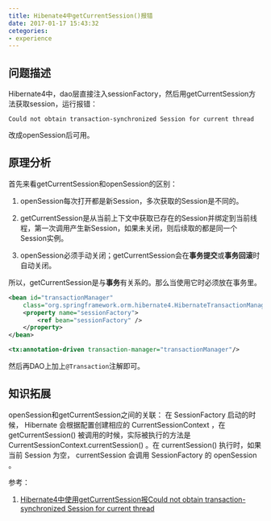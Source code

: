 ```yaml
---
title: Hibenate4中getCurrentSession()报错
date: 2017-01-17 15:43:32
cetegories:
- experience
---
```

## 问题描述
Hibernate4中，dao层直接注入sessionFactory，然后用getCurrentSession方法获取session，运行报错：
```
Could not obtain transaction-synchronized Session for current thread
```
改成openSession后可用。

## 原理分析
首先来看getCurrentSession和openSession的区别：
1. openSession每次打开都是新Session，多次获取的Session是不同的。

2. getCurrentSession是从当前上下文中获取已存在的Session并绑定到当前线程，第一次调用产生新Session，如果未关闭，则后续取的都是同一个Session实例。

2. openSession必须手动关闭；getCurrentSession会在**事务提交**或**事务回滚**时自动关闭。

所以，getCurrentSession是与**事务**有关系的。那么当使用它时必须放在事务里。
```xml
<bean id="transactionManager"
    class="org.springframework.orm.hibernate4.HibernateTransactionManager">
    <property name="sessionFactory">
        <ref bean="sessionFactory" />
    </property>
</bean>

<tx:annotation-driven transaction-manager="transactionManager"/>
```
然后再DAO上加上`@Transaction`注解即可。

## 知识拓展
openSession和getCurrentSession之间的关联：
在 SessionFactory 启动的时候， Hibernate 会根据配置创建相应的 CurrentSessionContext ，在 getCurrentSession() 被调用的时候，实际被执行的方法是 CurrentSessionContext.currentSession() 。在 currentSession() 执行时，如果当前 Session 为空， currentSession 会调用 SessionFactory 的 openSession 。

参考：
1. [Hibernate4中使用getCurrentSession报Could not obtain transaction-synchronized Session for current thread](http://www.cnblogs.com/chyu/p/4817291.html)
